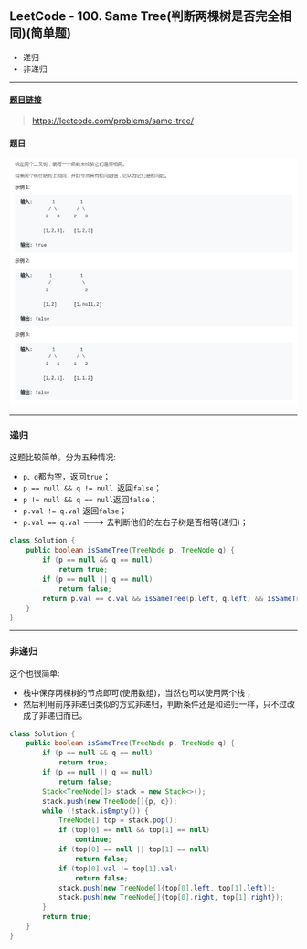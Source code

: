 ﻿## LeetCode - 100. Same Tree(判断两棵树是否完全相同)(简单题)
* 递归
* 非递归

***
#### [题目链接](https://leetcode.com/problems/same-tree/)

> https://leetcode.com/problems/same-tree/

#### 题目
![在这里插入图片描述](images/100_t.png)
***
### 递归
这题比较简单。分为五种情况:

* `p、q`都为空，返回`true`；
* `p == null && q != null `返回`false`；
* `p != null && q == null`返回`false`；
* `p.val != q.val` 返回`false`；
* `p.val == q.val`  ---> 去判断他们的左右子树是否相等(递归)；

```java
class Solution {
    public boolean isSameTree(TreeNode p, TreeNode q) {
        if (p == null && q == null)
            return true;
        if (p == null || q == null)
            return false;
        return p.val == q.val && isSameTree(p.left, q.left) && isSameTree(p.right, q.right);
    }
}
```
***
### 非递归
这个也很简单:

* 栈中保存两棵树的节点即可(使用数组)，当然也可以使用两个栈；
* 然后利用前序非递归类似的方式非递归，判断条件还是和递归一样，只不过改成了非递归而已。
```java
class Solution {
    public boolean isSameTree(TreeNode p, TreeNode q) {
        if (p == null && q == null)
            return true;
        if (p == null || q == null)
            return false;
        Stack<TreeNode[]> stack = new Stack<>();
        stack.push(new TreeNode[]{p, q});
        while (!stack.isEmpty()) {
            TreeNode[] top = stack.pop();
            if (top[0] == null && top[1] == null)
                continue;
            if (top[0] == null || top[1] == null)
                return false;
            if (top[0].val != top[1].val)
                return false;
            stack.push(new TreeNode[]{top[0].left, top[1].left});
            stack.push(new TreeNode[]{top[0].right, top[1].right});
        }
        return true;
    }
}
```

